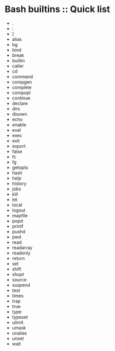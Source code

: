 # Bash builtins :: Quick list

- .
- :
- [
- alias
- bg
- bind
- break
- builtin
- caller
- cd
- command
- compgen
- complete
- compopt
- continue
- declare
- dirs
- disown
- echo
- enable
- eval
- exec
- exit
- export
- false
- fc
- fg
- getopts
- hash
- help
- history
- jobs
- kill
- let
- local
- logout
- mapfile
- popd
- printf
- pushd
- pwd
- read
- readarray
- readonly
- return
- set
- shift
- shopt
- source
- suspend
- test
- times
- trap
- true
- type
- typeset
- ulimit
- umask
- unalias
- unset
- wait

